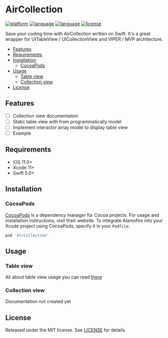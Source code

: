 # AirCollection

[![platform](https://img.shields.io/badge/Platform-iOS%2011+-blue.svg)]()
[![language](https://img.shields.io/badge/Language-Swift-red.svg)]()
[![language](https://img.shields.io/badge/pod-1.1.0-blue.svg)]()
[![license](https://img.shields.io/badge/license-MIT-lightgray.svg)]()

Save your coding time with AirCollection written on Swift. It's a great wrapper for UITableView / UICollectionView and VIPER / MVP architecture.

- [Features](#features)
- [Requirements](#requirements)
- [Installation](#installation)
    - [CocoaPods](#CocoaPods)
- [Usage](#usage)
    - [Table view](#table-view)
    - [Collection view](#collection-view)
- [License](#license)

## Features
- [ ] Collection view documentation
- [ ] Static table view with from programmatically model
- [ ] Implement interactor array model to display table view
- [ ] Example
 
## Requirements
- iOS 11.0+
- Xcode 11+
- Swift 5.0+

## Installation
### CocoaPods
[CocoaPods](https://cocoapods.org) is a dependency manager for Cocoa projects. For usage and installation instructions, visit their website. To integrate Alamofire into your Xcode project using CocoaPods, specify it in your `Podfile`:
```ruby
pod 'AirCollection'
```

## Usage

### Table view
All about table view usage you can read [there](https://github.com/YuriFox/AirCollection/blob/master/TABLE_README.md)

### Collection view
Documentation not created yet


## License
Released under the MIT license. See [LICENSE](https://github.com/YuriFox/AirCollection/blob/master/LICENSE) for details.
